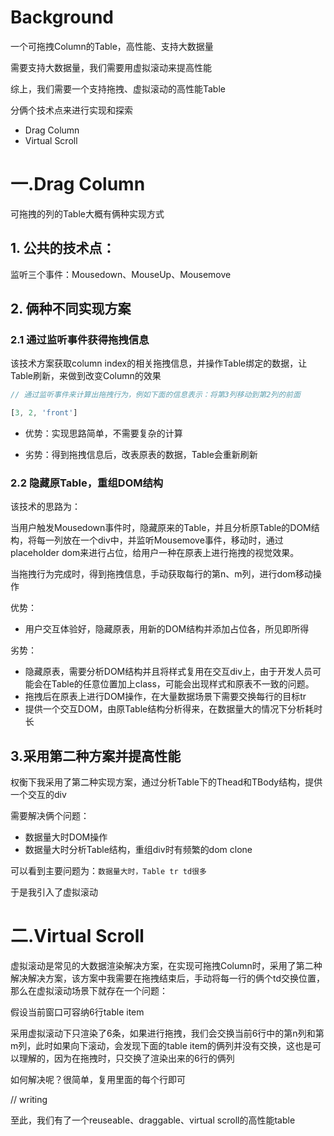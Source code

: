 # Background

一个可拖拽Column的Table，高性能、支持大数据量

需要支持大数据量，我们需要用虚拟滚动来提高性能

综上，我们需要一个支持拖拽、虚拟滚动的高性能Table

分俩个技术点来进行实现和探索

- Drag Column
- Virtual Scroll

# 一.Drag Column

可拖拽的列的Table大概有俩种实现方式

## 1. 公共的技术点：

监听三个事件：Mousedown、MouseUp、Mousemove

## 2. 俩种不同实现方案

### 2.1 通过监听事件获得拖拽信息

该技术方案获取column index的相关拖拽信息，并操作Table绑定的数据，让Table刷新，来做到改变Column的效果
```js
// 通过监听事件来计算出拖拽行为，例如下面的信息表示：将第3列移动到第2列的前面

[3, 2, 'front']
```

- 优势：实现思路简单，不需要复杂的计算

- 劣势：得到拖拽信息后，改表原表的数据，Table会重新刷新

### 2.2 隐藏原Table，重组DOM结构

该技术的思路为：

当用户触发Mousedown事件时，隐藏原来的Table，并且分析原Table的DOM结构，将每一列放在一个div中，并监听Mousemove事件，移动时，通过placeholder dom来进行占位，给用户一种在原表上进行拖拽的视觉效果。

当拖拽行为完成时，得到拖拽信息，手动获取每行的第n、m列，进行dom移动操作

优势：
- 用户交互体验好，隐藏原表，用新的DOM结构并添加占位各，所见即所得

劣势：
- 隐藏原表，需要分析DOM结构并且将样式复用在交互div上，由于开发人员可能会在Table的任意位置加上class，可能会出现样式和原表不一致的问题。
- 拖拽后在原表上进行DOM操作，在大量数据场景下需要交换每行的目标tr
- 提供一个交互DOM，由原Table结构分析得来，在数据量大的情况下分析耗时长

## 3.采用第二种方案并提高性能

权衡下我采用了第二种实现方案，通过分析Table下的Thead和TBody结构，提供一个交互的div

需要解决俩个问题：

- 数据量大时DOM操作
- 数据量大时分析Table结构，重组div时有频繁的dom clone

可以看到主要问题为：`数据量大时，Table tr td很多`

于是我引入了虚拟滚动

# 二.Virtual Scroll

虚拟滚动是常见的大数据渲染解决方案，在实现可拖拽Column时，采用了第二种解决解决方案，该方案中我需要在拖拽结束后，手动将每一行的俩个td交换位置，那么在虚拟滚动场景下就存在一个问题：

假设当前窗口可容纳6行table item

采用虚拟滚动下只渲染了6条，如果进行拖拽，我们会交换当前6行中的第n列和第m列，此时如果向下滚动，会发现下面的table item的俩列并没有交换，这也是可以理解的，因为在拖拽时，只交换了渲染出来的6行的俩列

如何解决呢？很简单，复用里面的每个行即可

// writing

至此，我们有了一个reuseable、draggable、virtual scroll的高性能table


